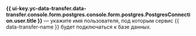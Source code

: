 **{{ ui-key.yc-data-transfer.data-transfer.console.form.postgres.console.form.postgres.PostgresConnection.user.title }}** — укажите имя пользователя, под которым сервис {{ data-transfer-name }} будет подключаться к базе данных.
